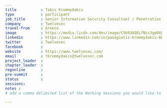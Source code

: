 ```yaml
---
title           : Takis Krommydakis
type            : participant
job_title       : Senior Information Security Consultant / Penetration Tester
company         : Twelvesec
travel-from     : Greece
image           : https://media.licdn.com/dms/image/C5603AQELfNzc3gp0XQ/profile-displayphoto-shrink_200_200/0?e=1528563600&v=beta&t=y3ND0lYs43_BYO3b67wbXZX1RkxuwgCAiRYKkKMWxvs
linkedin        : https://www.linkedin.com/in/panagiotis-krommydakis-6b45b020/
twitter         : Twelvesec
facebook        :
website         : https://www.twelvesec.com/
email           : tkrommydakis@twelvesec.com
project_leader  :
chapter_leader  :
regonline       :
pre-summit      :
status          : 
sessions:
notes :
# add a comma delimited list of the Working Sessions you would like to attend in the meta above (use the session's title) e.g. sessions: Security Playbooks Diagrams, Hackathon Daily Sessions

---
```


<!-- put more details about participant here -->
